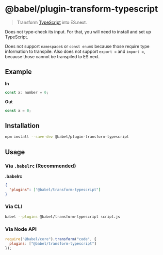 # @babel/plugin-transform-typescript

> Transform [TypeScript](https://github.com/Microsoft/TypeScript) into ES.next.

Does not type-check its input. For that, you will need to install and set up TypeScript.

Does not support `namespace`s or `const enum`s because those require type information to transpile.
Also does not support `export =` and `import =`, because those cannot be transpiled to ES.next.

## Example

**In**

```javascript
const x: number = 0;
```

**Out**

```javascript
const x = 0;
```

## Installation

```sh
npm install --save-dev @babel/plugin-transform-typescript
```

## Usage

### Via `.babelrc` (Recommended)

**.babelrc**

```json
{
  "plugins": ["@babel/transform-typescript"]
}
```

### Via CLI

```sh
babel --plugins @babel/transform-typescript script.js
```

### Via Node API

```javascript
require("@babel/core").transform("code", {
  plugins: ["@babel/transform-typescript"]
});
```
